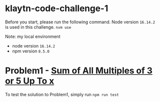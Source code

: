 # klaytn-code-challenge-1

Before you start, please run the following command. Node version `16.14.2` is used in this challenge.
`nvm use`

Note: my local environment
* node version `16.14.2`
* npm version `8.5.0`


# Problem1 - [Sum of All Multiples of 3 or 5 Up To x](https://github.com/kaings-w1ltjbuidl2022/klaytn-code-challenge-1/blob/main/Problem1.png)

To test the solution to Problem1, simply run `npm run test`
